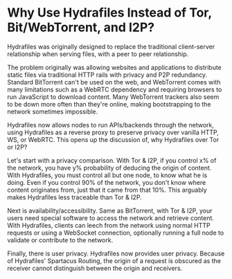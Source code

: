# Why Use Hydrafiles Instead of Tor, Bit/WebTorrent, and I2P?

Hydrafiles was originally designed to replace the traditional client-server relationship when serving files, with a peer to peer relationship.

The problem originally was allowing websites and applications to distribute static files via traditional HTTP rails with privacy and P2P redundancy. Standard BitTorrent can't be used on the web, and WebTorrent comes with many limitations
such as a WebRTC dependency and requiring browsers to run JavaScript to download content. Many WebTorrent trackers also seem to be down more often than they're online, making bootstrapping to the network sometimes impossible.

Hydrafiles now allows nodes to run APIs/backends through the network, using Hydrafiles as a reverse proxy to preserve privacy over vanilla HTTP, WS, or WebRTC. This opens up the discussion of, why Hydrafiles over Tor or I2P?

Let's start with a privacy comparison. With Tor & I2P, if you control x% of the network, you have y% probability of deducing the origin of content. With Hydrafiles, you must control all but one node, to know what he is doing. Even if you
control 90% of the network, you don't know where content originates from, just that it came from that 10%. This arguably makes Hydrafiles less traceable than Tor & I2P.

Next is availability/accessibility. Same as BitTorrent, with Tor & I2P, your users need special software to access the network and retrieve content. With Hydrafiles, clients can leech from the network using normal HTTP requests or using a
WebSocket connection, optionally running a full node to validate or contribute to the network.

Finally, there is user privacy. Hydrafiles now provides user privacy. Because of Hydrafiles' Spartacus Routing, the origin of a request is obscured as the receiver cannot distinguish between the origin and receivers.
